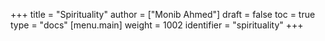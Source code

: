 +++
title = "Spirituality"
author = ["Monib Ahmed"]
draft = false
toc = true
type = "docs"
[menu.main]
  weight = 1002
  identifier = "spirituality"
+++

